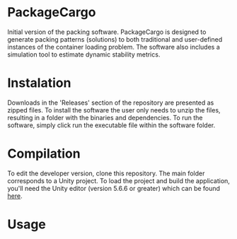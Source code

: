 # PackageCargo
Initial version of the packing software. PackageCargo is designed to generate packing patterns (solutions) to both traditional and user-defined instances of the container loading problem. The software also includes a simulation tool to estimate dynamic stability metrics.

# Instalation
Downloads in the 'Releases' section of the repository are presented as zipped files. To install the software the user only needs to unzip the files, resulting in a folder with the binaries and dependencies. To run the software, simply click run the executable file within the software folder. 

# Compilation
To edit the developer version, clone this repository. The main folder corresponds to a Unity project.  To load the project and build the application, you'll need the Unity editor (version 5.6.6 or greater) which can be found [here](https://unity3d.com/es/get-unity/download/archive).

# Usage
